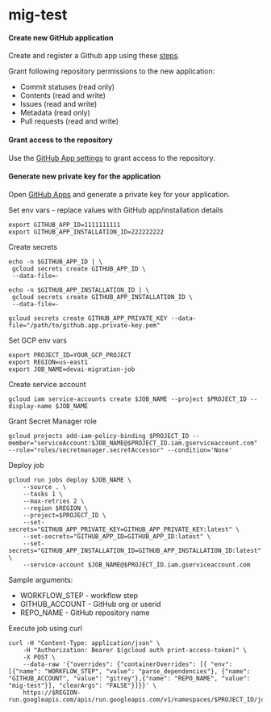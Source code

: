 # mig-test


#### Create new GitHub application
Create and register a Github app using these [steps](https://docs.github.com/en/apps/creating-github-apps/registering-a-github-app/registering-a-github-app).

Grant following repository permissions to the new application:

- Commit statuses (read only)
- Contents (read and write)
- Issues (read and write)
- Metadata (read only)
- Pull requests (read and write)

#### Grant access to the repository
Use the [GitHub  App settings](https://github.com/settings/installations) to grant access to the repository.

#### Generate new private key for the application

Open [GitHub Apps](https://github.com/settings/apps) and generate a private key for your application.



Set env vars - replace values with GitHub app/installation details
```
export GITHUB_APP_ID=1111111111
export GITHUB_APP_INSTALLATION_ID=222222222
```

Create secrets
```
echo -n $GITHUB_APP_ID | \
 gcloud secrets create GITHUB_APP_ID \
 --data-file=-

echo -n $GITHUB_APP_INSTALLATION_ID | \
 gcloud secrets create GITHUB_APP_INSTALLATION_ID \
 --data-file=-

gcloud secrets create GITHUB_APP_PRIVATE_KEY --data-file="/path/to/github.app.private-key.pem"
```

Set GCP env vars
```
export PROJECT_ID=YOUR_GCP_PROJECT
export REGION=us-east1
export JOB_NAME=devai-migration-job
```

Create service account
```
gcloud iam service-accounts create $JOB_NAME --project $PROJECT_ID --display-name $JOB_NAME
```

Grant Secret Manager role
```
gcloud projects add-iam-policy-binding $PROJECT_ID --member="serviceAccount:$JOB_NAME@$PROJECT_ID.iam.gserviceaccount.com" --role="roles/secretmanager.secretAccessor" --condition='None'
```

Deploy job
```
gcloud run jobs deploy $JOB_NAME \
    --source . \
    --tasks 1 \
    --max-retries 2 \
    --region $REGION \
    --project=$PROJECT_ID \
    --set-secrets="GITHUB_APP_PRIVATE_KEY=GITHUB_APP_PRIVATE_KEY:latest" \
    --set-secrets="GITHUB_APP_ID=GITHUB_APP_ID:latest" \
    --set-secrets="GITHUB_APP_INSTALLATION_ID=GITHUB_APP_INSTALLATION_ID:latest" \
    --service-account $JOB_NAME@$PROJECT_ID.iam.gserviceaccount.com
```

Sample arguments:
- WORKFLOW_STEP - workflow step
- GITHUB_ACCOUNT - GitHub org or userid
- REPO_NAME - GitHub repository name

Execute job using curl
```
curl -H "Content-Type: application/json" \
    -H "Authorization: Bearer $(gcloud auth print-access-token)" \
    -X POST \
    --data-raw '{"overrides": {"containerOverrides": [{ "env": [{"name": "WORKFLOW_STEP", "value": "parse_dependencies"}, {"name": "GITHUB_ACCOUNT", "value": "gitrey"},{"name": "REPO_NAME", "value": "mig-test"}], "clearArgs": "FALSE"}]}}' \
    https://$REGION-run.googleapis.com/apis/run.googleapis.com/v1/namespaces/$PROJECT_ID/jobs/$JOB_NAME:run
```